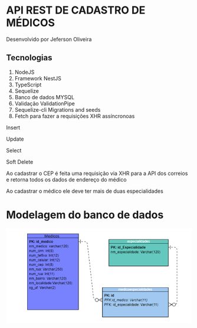 <h1>API REST DE CADASTRO DE MÉDICOS</h1>
<p>Desenvolvido por Jeferson Oliveira</p>
<div>
  <h2>Tecnologias</h2>
  
<ol>
  <li>NodeJS</li>
  <li>Framework NestJS</li>
  <li>TypeScript</li>
  <li>Sequelize</li>
  <li>Banco de dados MYSQL</li>
  <li>Validação ValidationPipe</li>
  <li>Sequelize-cli Migrations and seeds</li>
  <li>Fetch para fazer a requisições XHR assíncronoas</li>
</ol>
<p>Insert</p> 
<p>Update</p> 
<p>Select</p> 
<p>Soft Delete</p> 
<p>Ao cadastrar o CEP é feita uma requisição  via XHR para a API dos correios e retorna todos os dados de endereço do médico</p>
<p>Ao cadastrar o médico ele deve ter mais de duas especialidades</p> 
  <h1>Modelagem do banco de dados</h1>
  <img src="./mbd.png"/>
</div>
